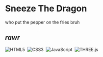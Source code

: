 # Sneeze The Dragon
who put the pepper on the fries bruh

*rawr*
---
![HTML5](https://img.shields.io/badge/HTML5-E34F26?style=for-the-badge&logo=html5&logoColor=white)&nbsp;
![CSS3](https://img.shields.io/badge/CSS3-1572B6?style=for-the-badge&logo=css3&logoColor=white)&nbsp;
![JavaScript](https://img.shields.io/badge/JavaScript-323330?style=for-the-badge&logo=javascript&logoColor=F7DF1E)&nbsp;
![THREE.js](https://img.shields.io/badge/ThreeJs-black?style=for-the-badge&logo=three.js&logoColor=white)&nbsp;

